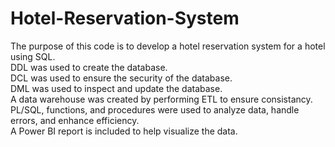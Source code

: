 # Hotel-Reservation-System
The purpose of this code is to develop a hotel reservation system for a hotel using SQL. <br>
DDL was used to create the database. <br>
DCL was used to ensure the security of the database. <br>
DML was used to inspect and update the database. <br>
A data warehouse was created by performing ETL to ensure consistancy. <br>
PL/SQL, functions, and procedures were used to analyze data, handle errors, and enhance efficiency. <br>
A Power BI report is included to help visualize the data.
